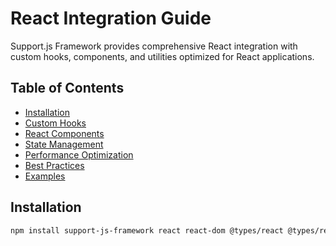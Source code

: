 # React Integration Guide

Support.js Framework provides comprehensive React integration with custom hooks, components, and utilities optimized for React applications.

## Table of Contents

- [Installation](#installation)
- [Custom Hooks](#custom-hooks)
- [React Components](#react-components)
- [State Management](#state-management)
- [Performance Optimization](#performance-optimization)
- [Best Practices](#best-practices)
- [Examples](#examples)

## Installation

```bash
npm install support-js-framework react react-dom @types/react @types/react-dom

